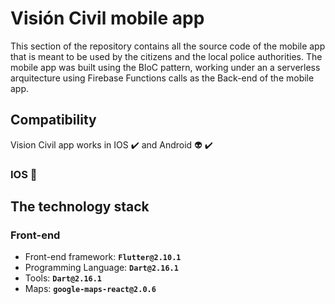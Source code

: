 # Visión Civil mobile app

This section of the repository contains all the source code of the mobile app that is meant to be used by the citizens and the local police authorities. The mobile app was built using the BloC pattern, working under an a serverless arquitecture using Firebase Functions calls as the Back-end of the mobile app.

## **Compatibility**
Vision Civil app works in IOS :heavy_check_mark: and Android :alien: :heavy_check_mark:

### **IOS :green_apple:**

## **The technology stack**

### **Front-end**
* Front-end framework: **`Flutter@2.10.1`**
* Programming Language: **`Dart@2.16.1`**
* Tools: **`Dart@2.16.1`**
* Maps: **`google-maps-react@2.0.6`**

